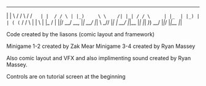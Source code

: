 
 ___   ___   __   _____  ___   ___       _       _     ___       ____  ___   _   __   ___   ___   ____      _  
| | \ / / \ / /`   | |  / / \ | |_)     \ \    /| |_| / / \     | |_  | |_) | | ( (` / / \ | | \ | |_      / | 
|_|_/ \_\_/ \_\_,  |_|  \_\_/ |_| \      \_\/\/ |_| | \_\_/     |_|__ |_|   |_| _)_) \_\_/ |_|_/ |_|__     |_| 

Code created by the liasons (comic layout and framework)

Minigame 1-2 created by Zak Mear
Minigame 3-4 created by Ryan Massey

Also comic layout and VFX and also implimenting sound created by Ryan Massey.

Controls are on tutorial screen at the beginning
